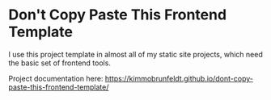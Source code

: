 # Don't Copy Paste This Frontend Template

I use this project template in almost all of my static site projects, which
need the basic set of frontend tools.

Project documentation here:
https://kimmobrunfeldt.github.io/dont-copy-paste-this-frontend-template/

